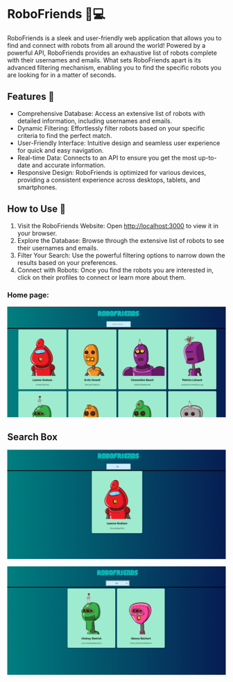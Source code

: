  # RoboFriends 🤖💻

RoboFriends is a sleek and user-friendly web application that allows you to find and connect with robots from all around the world! Powered by a powerful API, RoboFriends provides an exhaustive list of robots complete with their usernames and emails. What sets RoboFriends apart is its advanced filtering mechanism, enabling you to find the specific robots you are looking for in a matter of seconds.

## Features 🚀
- Comprehensive Database: Access an extensive list of robots with detailed information, including usernames and emails.
- Dynamic Filtering: Effortlessly filter robots based on your specific criteria to find the perfect match.
- User-Friendly Interface: Intuitive design and seamless user experience for quick and easy navigation.
- Real-time Data: Connects to an API to ensure you get the most up-to-date and accurate information.
- Responsive Design: RoboFriends is optimized for various devices, providing a consistent experience across desktops, tablets, and smartphones.
## How to Use 🤔
1. Visit the RoboFriends Website: Open [http://localhost:3000](http://localhost:3000) to view it in your browser.
2. Explore the Database: Browse through the extensive list of robots to see their usernames and emails.
3. Filter Your Search: Use the powerful filtering options to narrow down the results based on your preferences.
4. Connect with Robots: Once you find the robots you are interested in, click on their profiles to connect or learn more about them.

### Home page: 
![Home page](RobotFriend.png)

## Search Box
![Search Box](Search1.png)

![Search Box](Search2.png)
